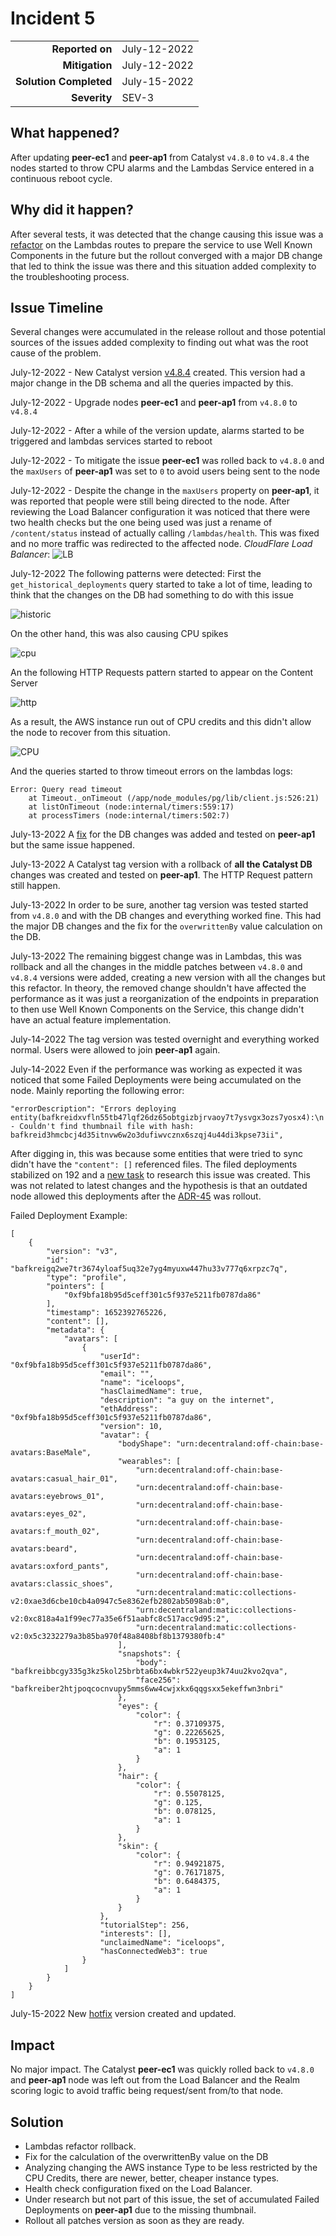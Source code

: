 # Incident 5

|                            |             |
| -------------------------: | :---------- |
| **Reported on**            | July-12-2022 |
| **Mitigation**             | July-12-2022 |
| **Solution Completed**     | July-15-2022 |
| **Severity**               | SEV-3        |


## What happened? 

After updating **peer-ec1** and **peer-ap1** from Catalyst `v4.8.0` to `v4.8.4` the nodes started to throw CPU alarms and the Lambdas Service entered in a continuous reboot cycle. 
 
## Why did it happen?

After several tests, it was detected that the change causing this issue was a [refactor](https://github.com/decentraland/catalyst/pull/1168) on the Lambdas routes to prepare the service to use Well Known Components in the future but the rollout converged with a major DB change that led to think the issue was there and this situation added complexity to the troubleshooting process. 

## Issue Timeline 

Several changes were accumulated in the release rollout and those potential sources of the issues added complexity to finding out what was the root cause of the problem.  

July-12-2022 - New Catalyst version [v4.8.4](https://github.com/decentraland/catalyst/releases/tag/4.8.4) created. This version had a major change in the DB schema and all the queries impacted by this.

July-12-2022 - Upgrade nodes **peer-ec1** and **peer-ap1** from `v4.8.0` to `v4.8.4`

July-12-2022 - After a while of the version update, alarms started to be triggered and lambdas services started to reboot

July-12-2022 - To mitigate the issue **peer-ec1** was rolled back to `v4.8.0` and the `maxUsers` of **peer-ap1** was set to ``0`` to avoid users being sent to the node

July-12-2022 - Despite the change in the `maxUsers` property on **peer-ap1**, it was reported that people were still being directed to the node. After reviewing the Load Balancer configuration it was noticed that there were two health checks but the one being used was just a rename of `/content/status` instead of actually calling `/lambdas/health`. This was fixed and no more traffic was redirected to the affected node. 
*CloudFlare Load Balancer*:
![LB](img/incident-5/lb.png)

July-12-2022 The following patterns were detected: 
First the `get_historical_deployments` query started to take a lot of time, leading to think that the changes on the DB had something to do with this issue 

![historic](img/incident-5/historical-deployments.png)

On the other hand, this was also causing CPU spikes 

![cpu](img/incident-5/CPU-Spikes.png)

An the following HTTP Requests pattern started to appear on the Content Server  

![http](img/incident-5/Requests-count.png)

As a result, the AWS instance run out of CPU credits and this didn't allow the node to recover from this situation. 

![CPU](img/incident-5/CPU.png)

And the queries started to throw timeout errors on the lambdas logs: 
``` 
Error: Query read timeout
    at Timeout._onTimeout (/app/node_modules/pg/lib/client.js:526:21)
    at listOnTimeout (node:internal/timers:559:17)
    at processTimers (node:internal/timers:502:7)
```

July-13-2022 A [fix](https://github.com/decentraland/catalyst/commit/3f12deb2536bf6dab39ae7bcdfdfcacb1e71f803) for the DB changes was added and tested on **peer-ap1** but the same issue happened. 

July-13-2022 A Catalyst tag version with a rollback of **all the Catalyst DB** changes was created and tested on **peer-ap1**. The HTTP Request pattern still happen. 

July-13-2022 In order to be sure, another tag version was tested started from `v4.8.0` and with the DB changes and everything worked fine. This had the major DB changes and the fix for the `overwrittenBy` value calculation on the DB.

July-13-2022 The remaining biggest change was in Lambdas, this was rollback and all the changes in the middle patches between `v4.8.0` and `v4.8.4` versions were added, creating a new version with all the changes but this refactor. In theory, the removed change shouldn't have affected the performance as it was just a reorganization of the endpoints in preparation to then use Well Known Components on the Service, this change didn't have an actual feature implementation.

July-14-2022 The tag version was tested overnight and everything worked normal. Users were allowed to join **peer-ap1** again.

July-14-2022 Even if the performance was working as expected it was noticed that some Failed Deployments were being accumulated on the node. Mainly reporting the following error: 

```
"errorDescription": "Errors deploying entity(bafkreidxvfln55tb47lqf26dz65obtgizbjrvaoy7t7ysvgx3ozs7yosx4):\n - Couldn't find thumbnail file with hash: bafkreid3hmcbcj4d35itnvw6w2o3dufiwvcznx6szqj4u44di3kpse73ii",
```

After digging in, this was because some entities that were tried to sync didn't have the `"content": []` referenced files. The filed deployments stabilized on 192 and a [new task](https://github.com/decentraland/catalyst/issues/1190) to research this issue was created. This was not related to latest changes and the hypothesis is that an outdated node allowed this deployments after the [ADR-45](https://github.com/decentraland/adr/blob/main/docs/ADR-45-entities-v4.md) was rollout.   

Failed Deployment Example: 
```
[
    {
        "version": "v3",
        "id": "bafkreigq2we7tr3674yloaf5uq32e7yg4myuxw447hu33v777q6xrpzc7q",
        "type": "profile",
        "pointers": [
            "0xf9bfa18b95d5ceff301c5f937e5211fb0787da86"
        ],
        "timestamp": 1652392765226,
        "content": [],
        "metadata": {
            "avatars": [
                {
                    "userId": "0xf9bfa18b95d5ceff301c5f937e5211fb0787da86",
                    "email": "",
                    "name": "iceloops",
                    "hasClaimedName": true,
                    "description": "a guy on the internet",
                    "ethAddress": "0xf9bfa18b95d5ceff301c5f937e5211fb0787da86",
                    "version": 10,
                    "avatar": {
                        "bodyShape": "urn:decentraland:off-chain:base-avatars:BaseMale",
                        "wearables": [
                            "urn:decentraland:off-chain:base-avatars:casual_hair_01",
                            "urn:decentraland:off-chain:base-avatars:eyebrows_01",
                            "urn:decentraland:off-chain:base-avatars:eyes_02",
                            "urn:decentraland:off-chain:base-avatars:f_mouth_02",
                            "urn:decentraland:off-chain:base-avatars:beard",
                            "urn:decentraland:off-chain:base-avatars:oxford_pants",
                            "urn:decentraland:off-chain:base-avatars:classic_shoes",
                            "urn:decentraland:matic:collections-v2:0xae3d6cbe10cb4a0947c5e8362efb2802ab5098ab:0",
                            "urn:decentraland:matic:collections-v2:0xc818a4a1f99ec77a35e6f51aabfc8c517acc9d95:2",
                            "urn:decentraland:matic:collections-v2:0x5c3232279a3b85ba970f48a8408bf8b1379380fb:4"
                        ],
                        "snapshots": {
                            "body": "bafkreibbcgy335g3kz5kol25brbta6bx4wbkr522yeup3k74uu2kvo2qva",
                            "face256": "bafkreiber2htjpoqcocnvupy5mms6ww4cwjxkx6qqgsxx5ekeffwn3nbri"
                        },
                        "eyes": {
                            "color": {
                                "r": 0.37109375,
                                "g": 0.22265625,
                                "b": 0.1953125,
                                "a": 1
                            }
                        },
                        "hair": {
                            "color": {
                                "r": 0.55078125,
                                "g": 0.125,
                                "b": 0.078125,
                                "a": 1
                            }
                        },
                        "skin": {
                            "color": {
                                "r": 0.94921875,
                                "g": 0.76171875,
                                "b": 0.6484375,
                                "a": 1
                            }
                        }
                    },
                    "tutorialStep": 256,
                    "interests": [],
                    "unclaimedName": "iceloops",
                    "hasConnectedWeb3": true
                }
            ]
        }
    }
]
```


July-15-2022 New [hotfix](https://github.com/decentraland/catalyst/releases/tag/4.8.6) version created and updated.

## Impact 

No major impact. The Catalyst **peer-ec1** was quickly rolled back to `v4.8.0` and **peer-ap1** node was left out from the Load Balancer and the Realm scoring logic to avoid traffic being request/sent from/to that node. 

## Solution 

- Lambdas refactor rollback. 
- Fix for the calculation of the overwrittenBy value on the DB
- Analyzing changing the AWS instance Type to be less restricted by the CPU Credits, there are newer, better, cheaper instance types.
- Health check configuration fixed on the Load Balancer.
- Under research but not part of this issue, the set of accumulated Failed Deployments on **peer-ap1** due to the missing thumbnail.
- Rollout all patches version as soon as they are ready.

